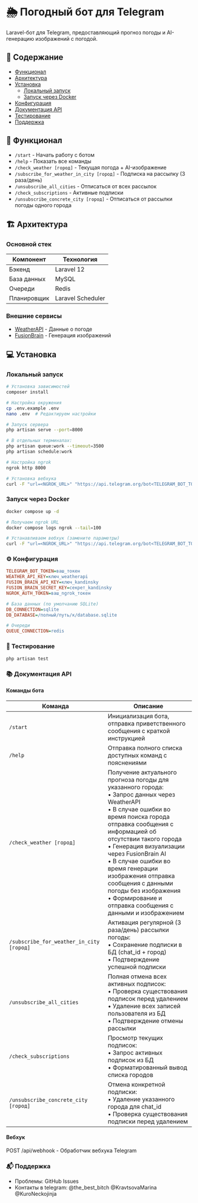 # 🌦️ Погодный бот для Telegram

Laravel-бот для Telegram, предоставляющий прогноз погоды и AI-генерацию изображений с погодой.

## 📌 Содержание
- [Функционал](#-функционал)
- [Архитектура](#-архитектура)  
- [Установка](#-установка)
  - [Локальный запуск](#локальный-запуск)
  - [Запуск через Docker](#запуск-через-docker)
- [Конфигурация](#-конфигурация)
- [Документация API](#-документация-api)
- [Тестирование](#-тестирование)
- [Поддержка](#-поддержка)

## 🌟 Функционал
- `/start` - Начать работу с ботом
- `/help` - Показать все команды
- `/check_weather [город]` - Текущая погода + AI-изображение
- `/subscribe_for_weather_in_city [город]` - Подписка на рассылку (3 раза/день)
- `/unsubscribe_all_cities` - Отписаться от всех рассылок
- `/check_subscriptions` - Активные подписки
- `/unsubscribe_concrete_city [город]` - Отписаться от рассылки погоды одного города

## 🏗 Архитектура
### Основной стек
| Компонент       | Технология |
|----------------|------------|
| Бэкенд         | Laravel 12 |
| База данных    | MySQL |
| Очереди        | Redis      |
| Планировщик    | Laravel Scheduler |

### Внешние сервисы
- [WeatherAPI](https://www.weatherapi.com/) - Данные о погоде
- [FusionBrain](https://fusionbrain.ai/) - Генерация изображений

## 💻 Установка

### Локальный запуск
```bash
# Установка зависимостей
composer install

# Настройка окружения
cp .env.example .env
nano .env  # Редактируем настройки

# Запуск сервера
php artisan serve --port=8000

# В отдельных терминалах:
php artisan queue:work --timeout=3500
php artisan schedule:work

# Настройка ngrok
ngrok http 8000

# Установка вебхука
curl -F "url=<NGROK_URL>" "https://api.telegram.org/bot<TELEGRAM_BOT_TOKEN>/setWebhook"
```

### Запуск через Docker
```bash
docker compose up -d

# Получаем ngrok URL
docker compose logs ngrok --tail=100

# Устанавливаем вебхук (замените параметры)
curl -F "url=<NGROK_URL>" "https://api.telegram.org/bot<TELEGRAM_BOT_TOKEN>/setWebhook"
```

### ⚙ Конфигурация
```ini
TELEGRAM_BOT_TOKEN=ваш_токен
WEATHER_API_KEY=ключ_weatherapi
FUSION_BRAIN_API_KEY=ключ_kandinsky
FUSION_BRAIN_SECRET_KEY=секрет_kandinsky
NGROK_AUTH_TOKEN=ваш_ngrok_токен

# База данных (по умолчанию SQLite)
DB_CONNECTION=sqlite
DB_DATABASE=/полный/путь/к/database.sqlite

# Очереди
QUEUE_CONNECTION=redis
```

### 🧪 Тестирование
```bash
php artisan test
```

### 📚 Документация API 

#### Команды бота

| Команда                      | Описание |
|------------------------------|----------|
| `/start`                     | Инициализация бота, отправка приветственного сообщения с краткой инструкцией |
| `/help`                      | Отправка полного списка доступных команд с пояснениями |
| `/check_weather [город]`     | Получение актуального прогноза погоды для указанного города:<br>• Запрос данных через WeatherAPI<br>• В случае ошибки во время поиска города отправка сообщения с информацией об отсутствии такого города<br>• Генерация визуализации через FusionBrain AI<br>• В случае ошибки во время генерации изображения отправка сообщения с данными погоды без изображения<br>• Формирование и отправка сообщения с данными и изображением |
| `/subscribe_for_weather_in_city [город]` | Активация регулярной (3 раза/день) рассылки погоды:<br>• Сохранение подписки в БД (chat_id + город)<br>• Подтверждение успешной подписки |
| `/unsubscribe_all_cities`    | Полная отмена всех активных подписок:<br>• Проверка существования подписок перед удалением<br>• Удаление всех записей пользователя из БД<br>• Подтверждение отмены рассылки |
| `/check_subscriptions`       | Просмотр текущих подписок:<br>• Запрос активных подписок из БД<br>• Форматированный вывод списка городов |
| `/unsubscribe_concrete_city [город]` | Отмена конкретной подписки:<br>• Удаление указанного города для chat_id<br>• Проверка существования подписки перед удалением |

#### Вебхук
POST /api/webhook - Обработчик вебхука Telegram

### 📬 Поддержка
- Проблемы: GitHub Issues
- Контакты в telegram: @the_best_bitch @KravtsovaMarina @KuroNeckojinja



